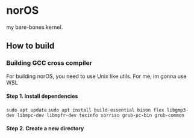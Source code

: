 # norOS
my bare-bones kernel.
## How to build
### Building GCC cross compiler
For building norOS, you need to use Unix like utils. For me, im gonna use WSL

#### Step 1. Install dependencies

```sudo apt update```
```sudo apt install build-essential bison flex libgmp3-dev libmpc-dev libmpfr-dev texinfo xorriso grub-pc-bin grub-common```

#### Step 2. Create a new directory
